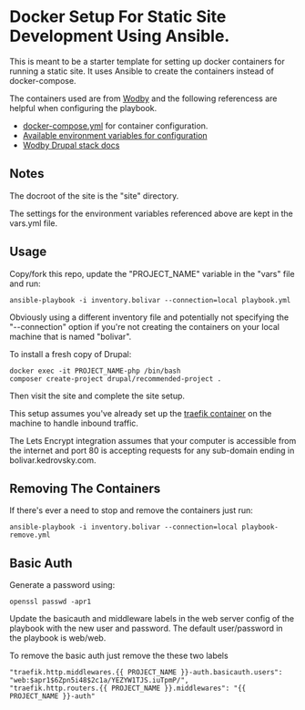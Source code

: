 # Docker Setup For Static Site Development Using Ansible.

This is meant to be a starter template for setting up docker containers for running a static site. It uses Ansible to create the containers instead of docker-compose.

The containers used are from [Wodby](https://wodby.com/) and the following referencess are helpful when configuring the playbook.

* [docker-compose.yml](https://github.com/wodby/docker4drupal/blob/master/docker-compose.yml) for container configuration.
* [Available environment variables for configuration](https://github.com/wodby/docker4drupal/blob/master/.env)
* [Wodby Drupal stack docs](https://wodby.com/docs/1.0/stacks/drupal/)

## Notes

The docroot of the site is the "site" directory.

The settings for the environment variables referenced above are kept in the vars.yml file.

## Usage

Copy/fork this repo, update the "PROJECT_NAME" variable in the "vars" file and run:

    ansible-playbook -i inventory.bolivar --connection=local playbook.yml

Obviously using a different inventory file and potentially not specifying the "--connection" option if you're not creating the containers on your local machine that is named "bolivar".

To install a fresh copy of Drupal:

    docker exec -it PROJECT_NAME-php /bin/bash
    composer create-project drupal/recommended-project .

Then visit the site and complete the site setup.

This setup assumes you've already set up the [traefik container](https://github.com/karlkedrovsky/traefik-ansible) on the machine to handle inbound traffic.

The Lets Encrypt integration assumes that your computer is accessible from the internet and port 80 is accepting requests for any sub-domain ending in bolivar.kedrovsky.com.

## Removing The Containers

If there's ever a need to stop and remove the containers just run:

    ansible-playbook -i inventory.bolivar --connection=local playbook-remove.yml

## Basic Auth

Generate a password using:

    openssl passwd -apr1

Update the basicauth and middleware labels in the web server config of the playbook with the new user and password. The default user/password in the playbook is web/web.

To remove the basic auth just remove the these two labels

    "traefik.http.middlewares.{{ PROJECT_NAME }}-auth.basicauth.users": "web:$apr1$6Zpn5i48$2c1a/YEZYW1TJS.iuTpmP/",
    "traefik.http.routers.{{ PROJECT_NAME }}.middlewares": "{{ PROJECT_NAME }}-auth"

